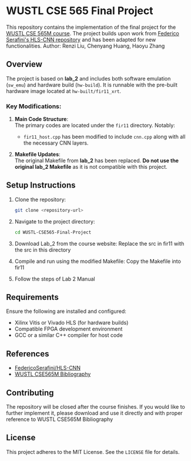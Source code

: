 # WUSTL CSE 565 Final Project

This repository contains the implementation of the final project for the [WUSTL CSE 565M course](https://github.com/cabreraam/WUSTL-CSE565M-Bibliography). The project builds upon work from [Federico Serafini's HLS-CNN repository](https://github.com/FedericoSerafini/HLS-CNN/) and has been adapted for new functionalities.
Author: Renzi Liu, Chenyang Huang, Haoyu Zhang

## Overview

The project is based on **lab_2** and includes both software emulation (`sw_emu`) and hardware build (`hw-build`). It is runnable with the pre-built hardware image located at `hw-built/fir11_xrt`.

### Key Modifications:
1. **Main Code Structure**:  
   The primary codes are located under the `fir11` directory. Notably:
   - `fir11_host.cpp` has been modified to include `cnn.cpp` along with all the necessary CNN layers.

2. **Makefile Updates**:  
   The original Makefile from **lab_2** has been replaced. **Do not use the original lab_2 Makefile** as it is not compatible with this project.

## Setup Instructions

1. Clone the repository:
   ```bash
   git clone <repository-url>
   ```
2. Navigate to the project directory:
   ```bash
   cd WUSTL-CSE565-Final-Project
   ```
3. Download Lab_2 from the course website:
	Replace the src in fir11 with the src in this directory

4. Compile and run using the modified Makefile:
	Copy the Makefile into fir11
	
5. Follow the steps of Lab 2 Manual
	

## Requirements

Ensure the following are installed and configured:
- Xilinx Vitis or Vivado HLS (for hardware builds)
- Compatible FPGA development environment
- GCC or a similar C++ compiler for host code

## References

- [FedericoSerafini/HLS-CNN](https://github.com/FedericoSerafini/HLS-CNN)
- [WUSTL CSE565M Bibliography](https://github.com/cabreraam/WUSTL-CSE565M-Bibliography)

## Contributing

The repository will be closed after the course finishes. If you would like to further implement it, please download and use it directly and with proper reference to WUSTL CSE565M Bibliography

## License

This project adheres to the MIT License. See the `LICENSE` file for details.

